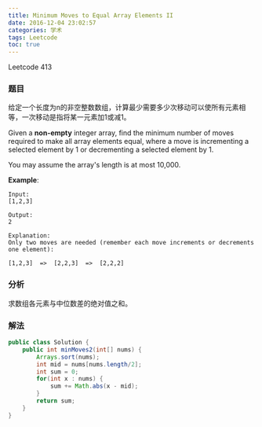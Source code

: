 ```yaml
---
title: Minimum Moves to Equal Array Elements II
date: 2016-12-04 23:02:57
categories: 学术
tags: Leetcode
toc: true
---
```


Leetcode 413

### 题目

给定一个长度为n的非空整数数组，计算最少需要多少次移动可以使所有元素相等，一次移动是指将某一元素加1或减1。

Given a __non-empty__ integer array, find the minimum number of moves required to make all array elements equal, where a move is incrementing a selected element by 1 or decrementing a selected element by 1.

You may assume the array's length is at most 10,000.

__Example__:

```
Input:
[1,2,3]

Output:
2

Explanation:
Only two moves are needed (remember each move increments or decrements one element):

[1,2,3]  =>  [2,2,3]  =>  [2,2,2]
```

### 分析

求数组各元素与中位数差的绝对值之和。

### 解法

```java
public class Solution {
    public int minMoves2(int[] nums) {
        Arrays.sort(nums);
        int mid = nums[nums.length/2];
        int sum = 0;
        for(int x : nums) {
            sum += Math.abs(x - mid);
        }
        return sum;
    }
}
```